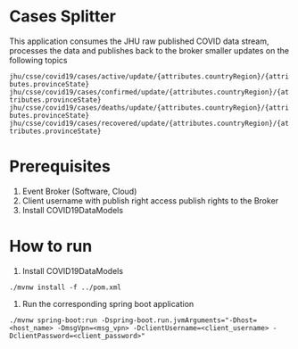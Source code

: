 # Cases Splitter
This application consumes the JHU raw published COVID data stream, processes the data and publishes back to the broker smaller updates on the following topics     

`jhu/csse/covid19/cases/active/update/{attributes.countryRegion}/{attributes.provinceState}`
`jhu/csse/covid19/cases/confirmed/update/{attributes.countryRegion}/{attributes.provinceState}`
`jhu/csse/covid19/cases/deaths/update/{attributes.countryRegion}/{attributes.provinceState}`
`jhu/csse/covid19/cases/recovered/update/{attributes.countryRegion}/{attributes.provinceState}`

# Prerequisites
1. Event Broker (Software, Cloud)
1. Client username with publish right access publish rights to the Broker
1. Install COVID19DataModels

# How to run
1. Install COVID19DataModels
```
./mvnw install -f ../pom.xml
```

1. Run the corresponding spring boot application
```
./mvnw spring-boot:run -Dspring-boot.run.jvmArguments="-Dhost=<host_name> -DmsgVpn=<msg_vpn> -DclientUsername=<client_username> -DclientPassword=<client_password>"
```
